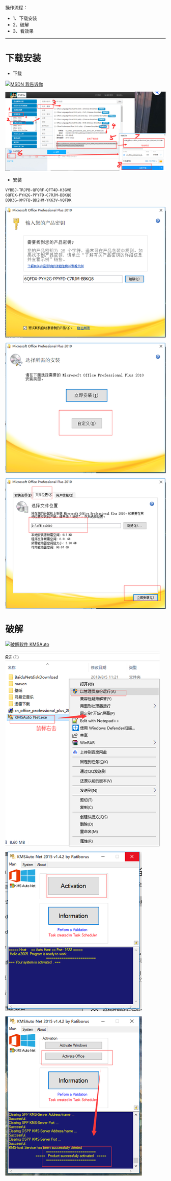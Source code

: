 操作流程：
- 1、下载安装
- 2、破解
- 3、看效果

***

# 下载安装
- 下载

[![](https://img.shields.io/badge/MSDN-我告诉你-red.svg "MSDN 我告诉你")](https://msdn.itellyou.cn/)

![](image/1-1.png)

- 安装

```
VYBBJ-TRJPB-QFQRF-QFT4D-H3GVB
6QFDX-PYH2G-PPYFD-C7RJM-BBKQ8
BDD3G-XM7FB-BD2HM-YK63V-VQFDK
```

![](image/1-2.png)

![](image/1-3.png)

![](image/1-4.png)

# 破解

[![](https://img.shields.io/badge/破解软件-KMSAuto-green.svg "破解软件 KMSAuto")](https://pan.baidu.com/s/1ZA6ho2d5I-A19qdhh7-bGw)


![](image/1-5.png)

![](image/1-6.png)

![](image/1-7.png)